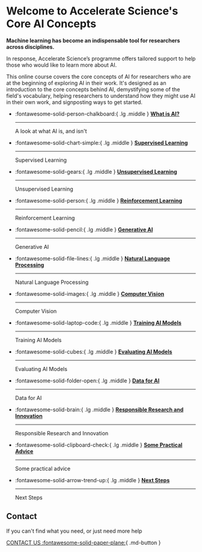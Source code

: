 # Welcome to Accelerate Science's Core AI Concepts

**Machine learning has become an indispensable tool for researchers across disciplines.**

In response, Accelerate Science’s programme offers tailored support to help those who would like to learn more about AI. 

This online course covers the core concepts of AI for researchers who are at the beginning of exploring AI in their work. It's designed as an introduction to the core concepts behind AI, demystifying some of the field's vocabulary, helping researchers to understand how they might use AI in their own work, and signposting ways to get started. 




<div class="grid cards" markdown>

-   :fontawesome-solid-person-chalkboard:{ .lg .middle } [__What is AI?__](what-is-ai.md)

    ---
    A look at what AI is, and isn't

</div>



<div class="grid cards" markdown>

-   :fontawesome-solid-chart-simple:{ .lg .middle } [__Supervised Learning__](supervised-learning.md)

    ---
    Supervised Learning

</div>


<div class="grid cards" markdown>

-   :fontawesome-solid-gears:{ .lg .middle } [__Unsupervised Learning__](unsupervised-learning.md)

    ---
    Unsupervised Learning

</div>


<div class="grid cards" markdown>

-   :fontawesome-solid-person:{ .lg .middle } [__Reinforcement Learning__](reinforcement-learning.md)

    ---
    Reinforcement Learning

</div>

<div class="grid cards" markdown>

-   :fontawesome-solid-pencil:{ .lg .middle } [__Generative AI__](generative-ai.md)

    ---
    Generative AI

</div>


<div class="grid cards" markdown>

-   :fontawesome-solid-file-lines:{ .lg .middle } [__Natural Language Processing__](nlp.md)

    ---
    Natural Language Processing

</div>

<div class="grid cards" markdown>

-   :fontawesome-solid-images:{ .lg .middle } [__Computer Vision__](image.md)

    ---
    Computer Vision

</div>


<div class="grid cards" markdown>

-   :fontawesome-solid-laptop-code:{ .lg .middle } [__Training AI Models__](training.md)

    ---
    Training AI Models

</div>

<div class="grid cards" markdown>

-   :fontawesome-solid-cubes:{ .lg .middle } [__Evaluating AI Models__](evaluating.md)

    ---
    Evaluating AI Models

</div>

<div class="grid cards" markdown>

-   :fontawesome-solid-folder-open:{ .lg .middle } [__Data for AI__](data.md)

    ---
    Data for AI

</div>

<div class="grid cards" markdown>

-   :fontawesome-solid-brain:{ .lg .middle } [__Responsible Research and Innovation__](responsible-research-innovation.md)

    ---
    Responsible Research and Innovation

</div>


<div class="grid cards" markdown>

-   :fontawesome-solid-clipboard-check:{ .lg .middle } [__Some Practical Advice__](practical.md)

    ---
    Some practical advice

</div>


<div class="grid cards" markdown>

-   :fontawesome-solid-arrow-trend-up:{ .lg .middle } [__Next Steps__](next-steps.md)

    ---
    Next Steps

</div>


## Contact
If you can't find what you need, or just need more help

[CONTACT US :fontawesome-solid-paper-plane:](mailto:accelerate-mle@cst.cam.ac.uk){ .md-button }